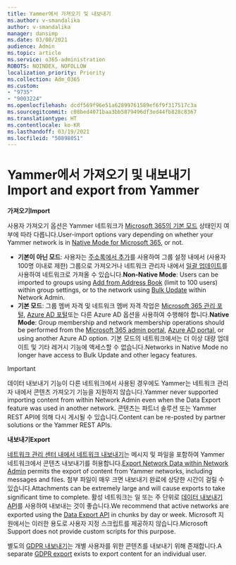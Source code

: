 ```yaml
---
title: Yammer에서 가져오기 및 내보내기
ms.author: v-smandalika
author: v-smandalika
manager: dansimp
ms.date: 03/08/2021
audience: Admin
ms.topic: article
ms.service: o365-administration
ROBOTS: NOINDEX, NOFOLLOW
localization_priority: Priority
ms.collection: Adm_O365
ms.custom:
- "9735"
- "9003224"
ms.openlocfilehash: dcdf569f96e51a62899761589ef6f9f317517c3a
ms.sourcegitcommit: c08bed4071baa3bb5879496df3ed44fb828c8367
ms.translationtype: HT
ms.contentlocale: ko-KR
ms.lasthandoff: 03/19/2021
ms.locfileid: "50898051"
---
```

# <a name="import-and-export-from-yammer"></a><span data-ttu-id="e5c62-102">Yammer에서 가져오기 및 내보내기</span><span class="sxs-lookup"><span data-stu-id="e5c62-102">Import and export from Yammer</span></span>

<span data-ttu-id="e5c62-103">**가져오기**</span><span class="sxs-lookup"><span data-stu-id="e5c62-103">**Import**</span></span>

<span data-ttu-id="e5c62-104">사용자 가져오기 옵션은 Yammer 네트워크가 [Microsoft 365의 기본 모드](https://docs.microsoft.com/yammer/configure-your-yammer-network/overview-native-mode) 상태인지 여부에 따라 다릅니다.</span><span class="sxs-lookup"><span data-stu-id="e5c62-104">User-import options vary depending on whether your Yammer network is in [Native Mode for Microsoft 365](https://docs.microsoft.com/yammer/configure-your-yammer-network/overview-native-mode), or not.</span></span>

- <span data-ttu-id="e5c62-105">**기본이 아닌 모드**: 사용자는 [주소록에서 추가](https://support.microsoft.com/office/manage-yammer-community-members-75253554-d0f3-4148-b835-e6a9a8a0c294)를 사용하여 그룹 설정 내에서 (사용자 100명 이내로 제한) 그룹으로 가져오거나 네트워크 관리자 내에서 [일괄 업데이트](https://docs.microsoft.com/yammer/manage-yammer-users/add-block-or-remove-users)를 사용하여 네트워크로 가져올 수 있습니다.</span><span class="sxs-lookup"><span data-stu-id="e5c62-105">**Non-Native Mode**: Users can be imported to groups using [Add from Address Book](https://support.microsoft.com/office/manage-yammer-community-members-75253554-d0f3-4148-b835-e6a9a8a0c294) (limit to 100 users) within group settings, or to the network using [Bulk Update](https://docs.microsoft.com/yammer/manage-yammer-users/add-block-or-remove-users) within Network Admin.</span></span>
- <span data-ttu-id="e5c62-106">**기본 모드**: 그룹 멤버 자격 및 네트워크 멤버 자격 작업은 [Microsoft 365 관리 포털](https://docs.microsoft.com/microsoft-365/admin/add-users), [Azure AD 포털](https://docs.microsoft.com/azure/active-directory/fundamentals/add-users-azure-active-directory)또는 다른 Azure AD 옵션을 사용하여 수행해야 합니다.</span><span class="sxs-lookup"><span data-stu-id="e5c62-106">**Native Mode**: Group membership and network membership operations should be performed from the [Microsoft 365 admin portal](https://docs.microsoft.com/microsoft-365/admin/add-users), [Azure AD portal](https://docs.microsoft.com/azure/active-directory/fundamentals/add-users-azure-active-directory), or using another Azure AD option.</span></span> <span data-ttu-id="e5c62-107">기본 모드의 네트워크에서는 더 이상 대량 업데이트 및 기타 레거시 기능에 액세스할 수 없습니다.</span><span class="sxs-lookup"><span data-stu-id="e5c62-107">Networks in Native Mode no longer have access to Bulk Update and other legacy features.</span></span>

> [!IMPORTANT]
> <span data-ttu-id="e5c62-108">데이터 내보내기 기능이 다른 네트워크에서 사용된 경우에도 Yammer는 네트워크 관리자 내에서 콘텐츠 가져오기 기능을 지원하지 않습니다.</span><span class="sxs-lookup"><span data-stu-id="e5c62-108">Yammer never supported importing content from within Network Admin even when the Data Export feature was used in another network.</span></span> <span data-ttu-id="e5c62-109">콘텐츠는 파트너 솔루션 또는 Yammer REST API에 의해 다시 게시될 수 있습니다.</span><span class="sxs-lookup"><span data-stu-id="e5c62-109">Content can be re-posted by partner solutions or the Yammer REST APIs.</span></span>

<span data-ttu-id="e5c62-110">**내보내기**</span><span class="sxs-lookup"><span data-stu-id="e5c62-110">**Export**</span></span>

<span data-ttu-id="e5c62-111">[네트워크 관리 센터 내에서 네트워크 내보내기](https://docs.microsoft.com/yammer/manage-security-and-compliance/export-yammer-enterprise-data)는 메시지 및 파일을 포함하여 Yammer 네트워크에서 콘텐츠 내보내기를 허용합니다.</span><span class="sxs-lookup"><span data-stu-id="e5c62-111">[Export Network Data within Network Admin](https://docs.microsoft.com/yammer/manage-security-and-compliance/export-yammer-enterprise-data) permits the export of content from Yammer networks, including messages and files.</span></span> <span data-ttu-id="e5c62-112">첨부 파일이 매우 크면 내보내기 완료에 상당한 시간이 걸릴 수 있습니다.</span><span class="sxs-lookup"><span data-stu-id="e5c62-112">Attachments can be extremely large and will cause exports to take significant time to complete.</span></span> <span data-ttu-id="e5c62-113">활성 네트워크는 일 또는 주 단위로 [데이터 내보내기 API](https://developer.yammer.com/docs/data-export-api)를 사용하여 내보내는 것이 좋습니다.</span><span class="sxs-lookup"><span data-stu-id="e5c62-113">We recommend that active networks are exported using the [Data Export API](https://developer.yammer.com/docs/data-export-api) in chunks by day or week.</span></span> <span data-ttu-id="e5c62-114">Microsoft 지원에서는 이러한 용도로 사용자 지정 스크립트를 제공하지 않습니다.</span><span class="sxs-lookup"><span data-stu-id="e5c62-114">Microsoft Support does not provide custom scripts for this purpose.</span></span>

<span data-ttu-id="e5c62-115">별도의 [ GDPR 내보내기](https://docs.microsoft.com/yammer/manage-security-and-compliance/gdpr-requests-in-yammer-enterprise)는 개별 사용자를 위한 콘텐츠를 내보내기 위해 존재합니다.</span><span class="sxs-lookup"><span data-stu-id="e5c62-115">A separate [GDPR export](https://docs.microsoft.com/yammer/manage-security-and-compliance/gdpr-requests-in-yammer-enterprise) exists to export content for an individual user.</span></span>